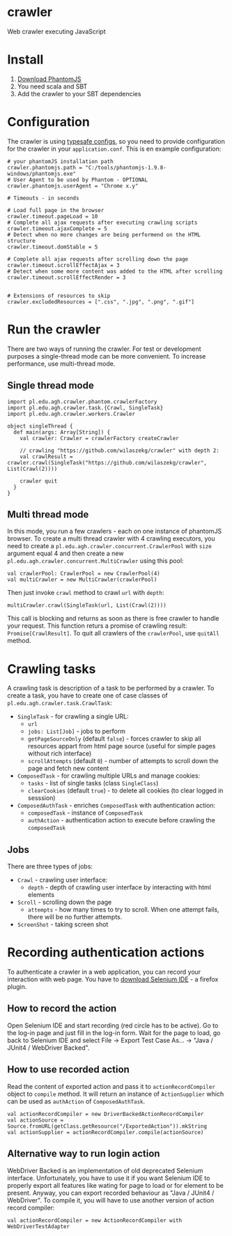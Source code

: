 crawler
=======

Web crawler executing JavaScript

# Install
1. [Download PhantomJS](http://phantomjs.org/download.html)
2. You need scala and SBT
3. Add the crawler to your SBT dependencies

# Configuration
The crawler is using [typesafe configs](https://github.com/typesafehub/config), so you need to provide configuration for the crawler in your `application.conf`. This is en example configuration:
```
# your phantomJS installation path
crawler.phantomjs.path = "C:/tools/phantomjs-1.9.8-windows/phantomjs.exe"
# User Agent to be used by Phantom - OPTIONAL
crawler.phantomjs.userAgent = "Chrome x.y"

# Timeouts - in seconds

# Load full page in the browser
crawler.timeout.pageLoad = 10
# Complete all ajax requests after executing crawling scripts
crawler.timeout.ajaxComplete = 5
# Detect when no more changes are being performend on the HTML structure
crawler.timeout.domStable = 5

# Complete all ajax requests after scrolling down the page
crawler.timeout.scrollEffectAjax = 3
# Detect when some more content was added to the HTML after scrolling
crawler.timeout.scrollEffectRender = 3


# Extensions of resources to skip
crawler.excludedResources = [".css", ".jpg", ".png", ".gif"]
```

# Run the crawler
There are two ways of running the crawler. For test or development purposes a single-thread mode can be more convenient. To increase performance, use multi-thread mode.

## Single thread mode
```
import pl.edu.agh.crawler.phantom.crawlerFactory
import pl.edu.agh.crawler.task.{Crawl, SingleTask}
import pl.edu.agh.crawler.workers.Crawler

object singleThread {
  def main(args: Array[String]) {
    val crawler: Crawler = crawlerFactory createCrawler

    // crawling "https://github.com/wilaszekg/crawler" with depth 2:
    val crawlResult = crawler.crawl(SingleTask("https://github.com/wilaszekg/crawler", List(Crawl(2))))

    crawler quit
  }
}

```

## Multi thread mode
In this mode, you run a few crawlers - each on one instance of phantomJS browser. To create a multi thread crawler with 4 crawling executors, you need to create a `pl.edu.agh.crawler.concurrent.CrawlerPool` with `size` argument equal 4 and then create a new `pl.edu.agh.crawler.concurrent.MultiCrawler` using this pool:
```
val crawlerPool: CrawlerPool = new CrawlerPool(4)
val multiCrawler = new MultiCrawler(crawlerPool)
```

Then just invoke `crawl` method to crawl `url` with `depth`:
```
multiCrawler.crawl(SingleTask(url, List(Crawl(2))))
```

This call is blocking and returns as soon as there is free crawler to handle your request. This function returs a promise of crawling result: `Promise[CrawlResult]`.
To quit all crawlers of the `crawlerPool`, use `quitAll` method.

# Crawling tasks
A crawling task is description of a task to be performed by a crawler. To create a task, you have to create one of case classes of `pl.edu.agh.crawler.task.CrawlTask`:
* `SingleTask` - for crawling a single URL:
  * `url`
  * `jobs: List[Job]` - jobs to perform
  * `getPageSourceOnly` (default `false`) - forces crawler to skip all resources appart from html page source (useful for simple pages without rich interface)
  * `scrollAttempts` (default `0`) - number of attempts to scroll down the page and fetch new content
* `ComposedTask` - for crawling multiple URLs and manage cookies:
  * `tasks` - list of single tasks (class `SingleClass`)
  * `clearCookies` (default `true`) - to delete all cookies (to clear logged in sesssion)
* `ComposedAuthTask` - enriches `ComposedTask` with authentication action:
  * `composedTask` - instance of `ComposedTask`
  * `authAction` - authentication action to execute before crawling the `composedTask`
  
## Jobs
There are three types of jobs:
* `Crawl` - crawling user interface:
  * `depth` - depth of crawling user interface by interacting with html elements
* `Scroll` - scrolling down the page
  * `attempts` - how many times to try to scroll. When one attempt fails, there will be no further attempts.
* `ScreenShot` - taking screen shot

# Recording authentication actions
To authenticate a crawler in a web application, you can record your interaction with web page. You have to [download Selenium IDE](http://www.seleniumhq.org/download/) - a firefox plugin.

## How to record the action
Open Selenium IDE and start recording (red circle has to be active). Go to the log-in page and just fill in the log-in form. Wait for the page to load, go back to Selenium IDE and select File -> Export Test Case As... -> "Java / JUnit4 / WebDriver Backed". 

## How to use recorded action
Read the content of exported action and pass it to `actionRecordCompiler` object to `compile` method. It will return an instance of `ActionSupplier` which can be used as `authAction` of `ComposedAuthTask`.
```
val actionRecordCompiler = new DriverBackedActionRecordCompiler
val actionSource = Source.fromURL(getClass.getResource("/ExportedAction")).mkString
val actionSupplier = actionRecordCompiler.compile(actionSource)
```

## Alternative way to run login action
WebDriver Backed is an implementation of old deprecated Selenium interface. Unfortunately, you have to use it if you want Selenium IDE to properly export all features like wating for page to load or for element to be present. Anyway, you can export recorded behaviour as "Java / JUnit4 / WebDriver". To compile it, you will have to use another version of action record compiler:
```
val actionRecordCompiler = new ActionRecordCompiler with WebDriverTestAdapter
```
